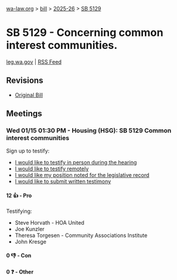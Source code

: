 [wa-law.org](/) > [bill](/bill/) > [2025-26](/bill/2025-26/) > [SB 5129](/bill/2025-26/sb/5129/)

# SB 5129 - Concerning common interest communities.
[leg.wa.gov](https://app.leg.wa.gov/billsummary?BillNumber=5129&Year=2025&Initiative=false) | [RSS Feed](./rss.xml)

## Revisions
* [Original Bill](1/)

## Meetings
### Wed 01/15 01:30 PM - Housing (HSG): SB 5129 Common interest communities
Sign up to testify:
* [I would like to testify in person during the hearing](https://app.leg.wa.gov/csi/Testifier/Add?chamber=House&mId=32376&aId=161114&caId=24575&tId=1)
* [I would like to testify remotely](https://app.leg.wa.gov/csi/Testifier/Add?chamber=House&mId=32376&aId=161114&caId=24575&tId=2)
* [I would like my position noted for the legislative record](https://app.leg.wa.gov/csi/Testifier/Add?chamber=House&mId=32376&aId=161114&caId=24575&tId=3)
* [I would like to submit written testimony](https://app.leg.wa.gov/csi/Testifier/Add?chamber=House&mId=32376&aId=161114&caId=24575&tId=4)

#### 12 👍 - Pro
Testifying:
* Steve Horvath - HOA United
* Joe Kunzler
* Theresa Torgesen - Community Associations Institute
* John Kresge

#### 0 👎 - Con

#### 0 ❓ - Other
